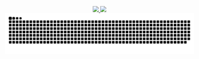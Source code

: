 <div align="center">
  <a href="https://github.com/HeyVds">
    <img height="165em" src="https://github-readme-stats.vercel.app/api?username=HeyVds&show_icons=true&theme=radical"/>
    <img height="165em" src="https://github-readme-stats.vercel.app/api/top-langs/?username=HeyVds&layout=compact&theme=radical"/>
  </a>
</div>
<div align="center">
  <picture>
    <source media="(prefers-color-scheme: dark)" srcset="https://raw.githubusercontent.com/Platane/snk/output/github-contribution-grid-snake-dark.svg" />
    <source media="(prefers-color-scheme: light)" srcset="https://raw.githubusercontent.com/Platane/snk/output/github-contribution-grid-snake.svg" />
    <img alt="Jogo da Cobrinha" src="https://raw.githubusercontent.com/Platane/snk/output/github-contribution-grid-snake.svg" />
  </picture>
</div>
